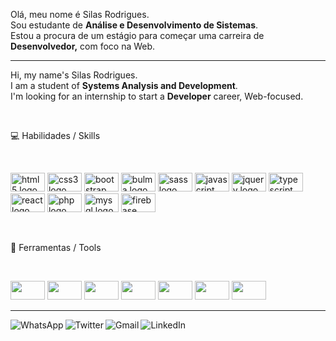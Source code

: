 <div style="display: inline_block">
  <p align="left"> 
    Olá, meu nome é Silas Rodrigues.<br>
    Sou estudante de <strong>Análise e Desenvolvimento de Sistemas</strong>.<br>
    Estou a procura de um estágio para começar uma carreira de <strong>Desenvolvedor,</strong> com foco na Web.<br>
  </p>

  <hr>

  <p align="left"> 
    Hi, my name's Silas Rodrigues.<br>
    I am a student of <strong>Systems Analysis and Development</strong>.<br>
    I'm looking for an internship to start a <strong>Developer</strong> career, Web-focused.<br>
  </p>
</div>

<div style="display: inline_block">
<br>
  <p align="left">
  💻 Habilidades / Skills
  </p>
  <br>
  <p align="left">
    <img src="https://cdn.jsdelivr.net/gh/devicons/devicon/icons/html5/html5-original.svg" height="30" width="55" alt="html5 logo" />
    <img src="https://cdn.jsdelivr.net/gh/devicons/devicon/icons/css3/css3-original.svg" height="30" width="55" alt="css3 logo" />
    <img src="https://cdn.jsdelivr.net/gh/devicons/devicon/icons/bootstrap/bootstrap-original.svg" height="30" width="55" alt="bootstrap logo" />
    <img src="https://cdn.jsdelivr.net/gh/devicons/devicon/icons/bulma/bulma-plain.svg" height="30" width="55" alt="bulma logo" />
    <img src="https://cdn.jsdelivr.net/gh/devicons/devicon/icons/sass/sass-original.svg" height="30" width="55" alt="sass logo"  />
    <img src="https://cdn.jsdelivr.net/gh/devicons/devicon/icons/javascript/javascript-original.svg" height="30" width="55" alt="javascript logo"  />
    <img src="https://cdn.jsdelivr.net/gh/devicons/devicon/icons/jquery/jquery-original.svg" height="30" width="55" alt="jquery logo"  />
    <img src="https://cdn.jsdelivr.net/gh/devicons/devicon/icons/typescript/typescript-original.svg" height="30" width="55" alt="typescript logo"  />
    <img src="https://cdn.jsdelivr.net/gh/devicons/devicon/icons/react/react-original.svg" height="30" width="55" alt="react logo"  />
    <img src="https://cdn.jsdelivr.net/gh/devicons/devicon/icons/php/php-original.svg" height="30" width="55" alt="php logo"  />
    <img src="https://cdn.jsdelivr.net/gh/devicons/devicon/icons/mysql/mysql-original.svg" height="30" width="55" alt="mysql logo"  />
    <img src="https://cdn.jsdelivr.net/gh/devicons/devicon/icons/firebase/firebase-plain.svg" height="30" width="55" alt="firebase logo" />
  </p>
</div>

<div style="display: inline_block">
<br>
  <p align="left">
  🧰 Ferramentas / Tools
  </p>
  <br>
  <p align="left">
    <img src="https://cdn.jsdelivr.net/gh/devicons/devicon/icons/vscode/vscode-original.svg" height="30" width="55" />
    <img src="https://cdn.jsdelivr.net/gh/devicons/devicon/icons/figma/figma-original.svg" height="30" width="55" />
    <img src="https://cdn.jsdelivr.net/gh/devicons/devicon/icons/trello/trello-plain.svg" height="30" width="55" />
    <img src="https://cdn.jsdelivr.net/gh/devicons/devicon/icons/filezilla/filezilla-plain.svg" height="30" width="55"  />
    <img src="https://cdn.jsdelivr.net/gh/devicons/devicon/icons/git/git-original.svg" height="30" width="55" />
    <img src="https://cdn.jsdelivr.net/gh/devicons/devicon/icons/codepen/codepen-plain.svg" height="30" width="55" />
    <img src="https://cdn.jsdelivr.net/gh/devicons/devicon/icons/linux/linux-original.svg" height="30" width="55" />
  </p>
</div>


<div style="display: inline_block">
<hr>
  <a href="https://api.whatsapp.com/send/?phone=5519986024827&text&app_absent=0" target="_blank">
    <img align="left" src="https://img.shields.io/badge/-Whats-1c1c1c?style=for-the-badge&logo=whatsapp&logoColor=white" alt="WhatsApp">
  </a>

  <a href="https://twitter.com/jinuye1/" target="_blank">
    <img align="left" src="https://img.shields.io/badge/-Twitter-1c1c1c?style=for-the-badge&logo=twitter&logoColor=white" alt="Twitter">
  </a>
  
  <a href="mailto:silasrodrigues.fatec@gmail.com?subject=Contato GitHub" target="_blank">
    <img align="left" src="https://img.shields.io/badge/-Gmail-1c1c1c?style=for-the-badge&logo=gmail&logoColor=white" alt="Gmail">
  </a>

  <a href="https://linkedin.com/in/silasrodrigues19/" target="_blank">
    <img align="left" src="https://img.shields.io/badge/-LinkedIn-1c1c1c?style=for-the-badge&logo=linkedin&logoColor=white" alt="LinkedIn">
  </a>
</div>
